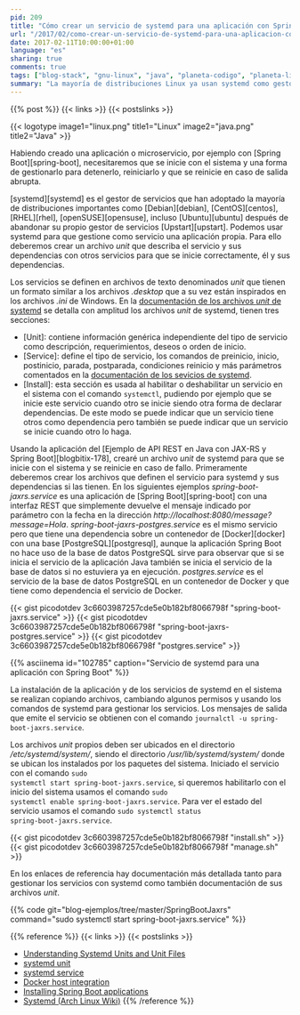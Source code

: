 ```yaml
---
pid: 209
title: "Cómo crear un servicio de systemd para una aplicación con Spring Boot"
url: "/2017/02/como-crear-un-servicio-de-systemd-para-una-aplicacion-con-spring-boot/"
date: 2017-02-11T10:00:00+01:00
language: "es"
sharing: true
comments: true
tags: ["blog-stack", "gnu-linux", "java", "planeta-codigo", "planeta-linux"]
summary: "La mayoría de distribuciones Linux ya usan systemd como gestor y supervisor de los servicios del sistema.  Creando un descriptor podremos gestionar un servicio propio con los mismos comandos de systemd que usamos para cualquier otro servicio del sistema."
---
```


{{% post %}}
{{< links >}}
{{< postslinks >}}

{{< logotype image1="linux.png" title1="Linux" image2="java.png" title2="Java" >}}

Habiendo creado una aplicación o microservicio, por ejemplo con [Spring Boot][spring-boot], necesitaremos que se inicie con el sistema y una forma de gestionarlo para detenerlo, reiniciarlo y que se reinicie en caso de salida abrupta.

[systemd][systemd] es el gestor de servicios que han adoptado la mayoría de distribuciones importantes como [Debian][debian], [CentOS][centos], [RHEL][rhel], [openSUSE][opensuse], incluso [Ubuntu][ubuntu] después de abandonar su propio gestor de servicios [Upstart][upstart]. Podemos usar systemd para que gestione como servicio una aplicación propia. Para ello deberemos crear un archivo _unit_ que describa el servicio y sus dependencias con otros servicios para que se inicie correctamente, él y sus dependencias.

Los servicios se definen en archivos de texto denominados _unit_ que tienen un formato similar a los archivos _.desktop_ que a su vez están inspirados en los archivos _.ini_ de Windows. En la [documentación de los archivos _unit_ de systemd](http://www.freedesktop.org/software/systemd/man/systemd.unit.html) se detalla con amplitud los archivos _unit_ de systemd, tienen tres secciones:

* [Unit]: contiene información genérica independiente del tipo de servicio como descripción, requerimientos, deseos o orden de inicio.
* [Service]: define el tipo de servicio, los comandos de preinicio, inicio, postinicio, parada, postparada, condiciones reinicio y más parámetros comentados en la [documentación de los sevicios de systemd](http://www.freedesktop.org/software/systemd/man/systemd.service.html).
* [Install]: esta sección es usada al habilitar o deshabilitar un servicio en el sistema con el comando <code>systemctl</code>, pudiendo por ejemplo que se inicie este servicio cuando otro se inicie siendo otra forma de declarar dependencias. De este modo se puede indicar que un servicio tiene otros como dependencia pero también se puede indicar que un servicio se inicie cuando otro lo haga.

Usando la aplicación del [Ejemplo de API REST en Java con JAX-RS y Spring Boot][blogbitix-178], crearé un archivo _unit_ de systemd para que se inicie con el sistema y se reinicie en caso de fallo. Primeramente deberemos crear los archivos que definen el servicio para systemd y sus dependencias si las tienen. En los siguientes ejemplos _spring-boot-jaxrs.service_ es una aplicación de [Spring Boot][spring-boot] con una interfaz REST que simplemente devuelve el mensaje indicado por parámetro con la fecha en la dirección _http\://localhost:8080/message?message=Hola_. _spring-boot-jaxrs-postgres.service_ es el mismo servicio pero que tiene una dependencia sobre un contenedor de [Docker][docker] con una base [PostgreSQL][postgresql], aunque la aplicación Spring Boot no hace uso de la base de datos PostgreSQL sirve para observar que si se inicia el servicio de la aplicación Java también se inicia el servicio de la base de datos si no estuviera ya en ejecución. _postgres.service_ es el servicio de la base de datos PostgreSQL en un contenedor de Docker y que tiene como dependencia el servicio de Docker.

{{< gist picodotdev 3c6603987257cde5e0b182bf8066798f "spring-boot-jaxrs.service" >}}
{{< gist picodotdev 3c6603987257cde5e0b182bf8066798f "spring-boot-jaxrs-postgres.service" >}}
{{< gist picodotdev 3c6603987257cde5e0b182bf8066798f "postgres.service" >}}

{{% asciinema id="102785" caption="Servicio de systemd para una aplicación con Spring Boot" %}}

La instalación de la aplicación y de los servicios de systemd en el sistema se realizan copiando archivos, cambiando algunos permisos y usando los comandos de systemd para gestionar los servicios. Los mensajes de salida que emite el servicio se obtienen con el comando <code>journalctl -u spring-boot-jaxrs.service</code>.

Los archivos _unit_ propios deben ser ubicados en el directorio _/etc/systemd/system/_, siendo el directorio _/usr/lib/systemd/system/_ donde se ubican los instalados por los paquetes del sistema. Iniciado el servicio con el comando <code>sudo systemctl start spring-boot-jaxrs.service</code>, si queremos habilitarlo con el inicio del sistema usamos el comando <code>sudo systemctl enable spring-boot-jaxrs.service</code>. Para ver el estado del servicio usamos el comando <code>sudo systemctl status spring-boot-jaxrs.service</code>.

{{< gist picodotdev 3c6603987257cde5e0b182bf8066798f "install.sh" >}}
{{< gist picodotdev 3c6603987257cde5e0b182bf8066798f "manage.sh" >}}

En los enlaces de referencia hay documentación más detallada tanto para gestionar los servicios con systemd como también documentación de sus archivos _unit_.

{{% code git="blog-ejemplos/tree/master/SpringBootJaxrs" command="sudo systemctl start spring-boot-jaxrs.service" %}}

{{% reference %}}
{{< links >}}
{{< postslinks >}}
* [Understanding Systemd Units and Unit Files](https://www.digitalocean.com/community/tutorials/understanding-systemd-units-and-unit-files)
* [systemd unit](http://www.freedesktop.org/software/systemd/man/systemd.unit.html)
* [systemd service](http://www.freedesktop.org/software/systemd/man/systemd.service.html)
* [Docker host integration](https://docs.docker.com/engine/admin/host_integration/)
* [Installing Spring Boot applications](http://docs.spring.io/spring-boot/docs/1.5.1.RELEASE/reference/htmlsingle/#deployment-install)
* [Systemd (Arch Linux Wiki)](https://wiki.archlinux.org/index.php/Systemd)
{{% /reference %}}
